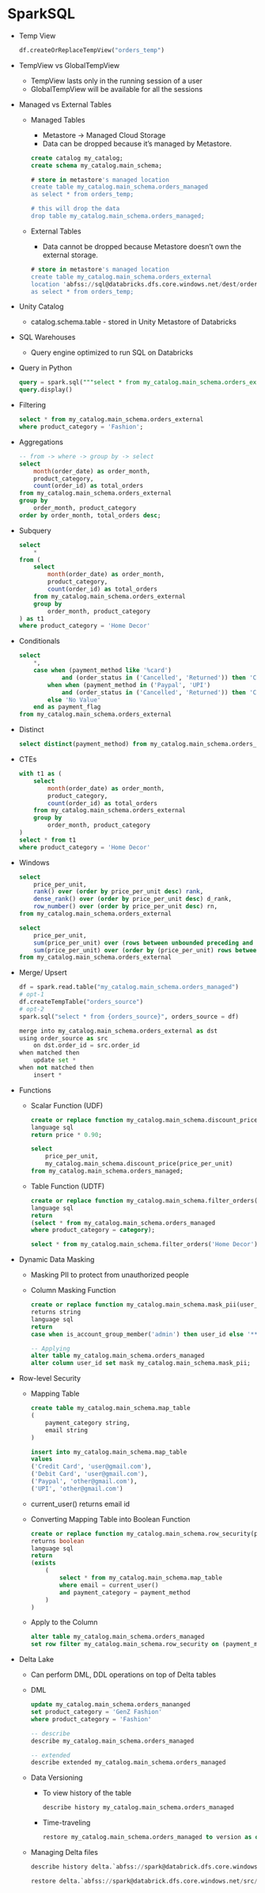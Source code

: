 # SparkSQL

- Temp View
    
    ```python
    df.createOrReplaceTempView("orders_temp")
    ```
    
- TempView vs GlobalTempView
    - TempView lasts only in the running session of a user
    - GlobalTempView will be available for all the sessions
- Managed vs External Tables
    - Managed Tables
        - Metastore → Managed Cloud Storage
        - Data can be dropped because it’s managed by Metastore.
        
        ```sql
        create catalog my_catalog;
        create schema my_catalog.main_schema;
        
        # store in metastore's managed location
        create table my_catalog.main_schema.orders_managed
        as select * from orders_temp;
        
        # this will drop the data
        drop table my_catalog.main_schema.orders_managed;
        ```
        
    - External Tables
        - Data cannot be dropped because Metastore doesn’t own the external storage.
        
        ```sql
        # store in metastore's managed location
        create table my_catalog.main_schema.orders_external
        location 'abfss://sql@databricks.dfs.core.windows.net/dest/orders_ext'
        as select * from orders_temp;
        ```
        
- Unity Catalog
    - catalog.schema.table - stored in Unity Metastore of Databricks
- SQL Warehouses
    - Query engine optimized to run SQL on Databricks
- Query in Python
    
    ```sql
    query = spark.sql("""select * from my_catalog.main_schema.orders_external""")
    query.display()
    ```
    
- Filtering
    
    ```sql
    select * from my_catalog.main_schema.orders_external
    where product_category = 'Fashion';
    ```
    
- Aggregations
    
    ```sql
    -- from -> where -> group by -> select
    select 
    	month(order_date) as order_month,
    	product_category,
    	count(order_id) as total_orders
    from my_catalog.main_schema.orders_external
    group by 
    	order_month, product_category
    order by order_month, total_orders desc;
    ```
    
- Subquery
    
    ```sql
    select
    	*
    from (
    	select 
    		month(order_date) as order_month,
    		product_category,
    		count(order_id) as total_orders
    	from my_catalog.main_schema.orders_external
    	group by 
    		order_month, product_category
    ) as t1
    where product_category = 'Home Decor'
    ```
    
- Conditionals
    
    ```sql
    select 
    	*,
    	case when (payment_method like '%card') 
    			and (order_status in ('Cancelled', 'Returned')) then 'Card'
    		when when (payment_method in ('Paypal', 'UPI')
    			and (order_status in ('Cancelled', 'Returned')) then 'Cash'
    		else 'No Value'
    	end as payment_flag
    from my_catalog.main_schema.orders_external
    ```
    
- Distinct
    
    ```sql
    select distinct(payment_method) from my_catalog.main_schema.orders_external
    ```
    
- CTEs
    
    ```sql
    with t1 as (
    	select 
    		month(order_date) as order_month,
    		product_category,
    		count(order_id) as total_orders
    	from my_catalog.main_schema.orders_external
    	group by 
    		order_month, product_category
    )
    select * from t1
    where product_category = 'Home Decor'
    ```
    
- Windows
    
    ```sql
    select 
    	price_per_unit,
    	rank() over (order by price_per_unit desc) rank,
    	dense_rank() over (order by price_per_unit desc) d_rank,
    	row_number() over (order by price_per_unit desc) rn,
    from my_catalog.main_schema.orders_external
    ```
    
    ```sql
    select
    	price_per_unit,
    	sum(price_per_unit) over (rows between unbounded preceding and unbounded following) total,
    	sum(price_per_unit) over (order by (price_per_unit) rows between unbounded preceding and current row) running_total
    from my_catalog.main_schema.orders_external
    ```
    
- Merge/ Upsert
    
    ```python
    df = spark.read.table("my_catalog.main_schema.orders_managed")
    # opt-1
    df.createTempTable("orders_source")
    # opt-2
    spark.sql("select * from {orders_source}", orders_source = df)
    ```
    
    ```python
    merge into my_catalog.main_schema.orders_external as dst
    using order_source as src
    	on dst.order_id = src.order_id
    when matched then
    	update set * 
    when not matched then
    	insert *
    ```
    
- Functions
    - Scalar Function (UDF)
        
        ```sql
        create or replace function my_catalog.main_schema.discount_price(price decimal(10, 2)) returns deciman(10, 2)
        language sql
        return price * 0.90;
        
        select 
        	price_per_unit,
        	my_catalog.main_schema.discount_price(price_per_unit)
        from my_catalog.main_schema.orders_managed;
        ```
        
    - Table Function (UDTF)
        
        ```sql
        create or replace function my_catalog.main_schema.filter_orders(category string) returns table
        language sql
        return
        (select * from my_catalog.main_schema.orders_managed 
        where product_category = category);
        
        select * from my_catalog.main_schema.filter_orders('Home Decor');
        ```
        
- Dynamic Data Masking
    - Masking PII to protect from unauthorized people
    - Column Masking Function
        
        ```sql
        create or replace function my_catalog.main_schema.mask_pii(user_id string)
        returns string
        language sql
        return
        case when is_account_group_member('admin') then user_id else '*****' end
        
        -- Applying
        alter table my_catalog.main_schema.orders_managed
        alter column user_id set mask my_catalog.main_schema.mask_pii;
        ```
        
- Row-level Security
    - Mapping Table
        
        ```sql
        create table my_catalog.main_schema.map_table
        (
        	payment_category string,
        	email string
        )
        
        insert into my_catalog.main_schema.map_table
        values
        ('Credit Card', 'user@gmail.com'),
        ('Debit Card', 'user@gmail.com'),
        ('Paypal', 'other@gmail.com'),
        ('UPI', 'other@gmail.com')
        ```
        
    - current_user() returns email id
    - Converting Mapping Table into Boolean Function
        
        ```sql
        create or replace function my_catalog.main_schema.row_security(payment_method String)
        returns boolean
        language sql
        return
        (exists
        	(
        		select * from my_catalog.main_schema.map_table
        		where email = current_user()
        		and payment_category = payment_method 
        	)
        )
        ```
        
    - Apply to the Column
        
        ```sql
        alter table my_catalog.main_schema.orders_managed
        set row filter my_catalog.main_schema.row_security on (payment_method)
        ```
        
- Delta Lake
    - Can perform DML, DDL operations on top of Delta tables
    - DML
        
        ```sql
        update my_catalog.main_schema.orders_mananged
        set product_category = 'GenZ Fashion'
        where product_category = 'Fashion'
        
        -- describe
        describe my_catalog.main_schema.orders_managed
        
        -- extended
        describe extended my_catalog.main_schema.orders_managed
        ```
        
    - Data Versioning
        - To view history of the table
            
            ```sql
            describe history my_catalog.main_schema.orders_managed
            ```
            
        - Time-traveling
            
            ```sql
            restore my_catalog.main_schema.orders_managed to version as of 3
            ```
            
    - Managing Delta files
        
        ```sql
        describe history delta.`abfss://spark@databrick.dfs.core.windows.net/src/orders`
        
        restore delta.`abfss://spark@databrick.dfs.core.windows.net/src/orders` to version as of 0
        ```